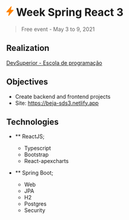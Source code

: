 # ![beja logo](https://github.com/bejagomesvg/sds3/blob/master/frontend/src/assets/img/logo-small.png) Week Spring React 3
> Free event - May 3 to 9, 2021
> 

## Realization
[DevSuperior - Escola de programação](https://devsuperior.com.br)

## Objectives
- Create backend and frontend projects
- Site: https://beja-sds3.netlify.app

## Technologies
- ** ReactJS;
  - Typescript
  - Bootstrap
  - React-apexcharts

- ** Spring Boot;
  - Web
  - JPA
  - H2
  - Postgres
  - Security
